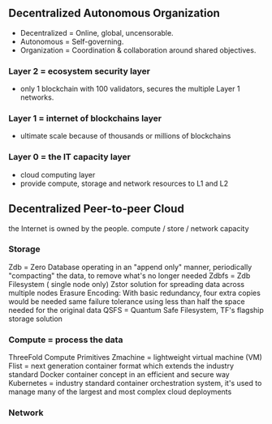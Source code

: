 ## Decentralized Autonomous Organization

- Decentralized = Online, global, uncensorable.
- Autonomous = Self-governing.
- Organization = Coordination & collaboration around shared objectives.

### Layer 2 = ecosystem security layer
- only 1 blockchain with 100 validators, secures the multiple Layer 1 networks.

### Layer 1 = internet of blockchains layer
- ultimate scale because of thousands or millions of blockchains

### Layer 0 = the IT capacity layer
- cloud computing layer
- provide compute, storage and network resources to L1 and L2

## Decentralized Peer-to-peer Cloud

the Internet is owned by the people.
compute / store / network capacity

### Storage
Zdb = Zero Database
	operating in an "append only" manner, periodically "compacting" the data, to remove what's no longer needed
Zdbfs = Zdb Filesystem ( single node only)
Zstor solution for spreading data across multiple nodes
	Erasure Encoding: With basic redundancy, four extra copies would be needed 
	same failure tolerance using less than half the space needed for the original data
QSFS = Quantum Safe Filesystem, TF's flagship storage solution

### Compute = process the data
ThreeFold Compute Primitives
Zmachine = lightweight virtual machine (VM)
Flist = next generation container format which extends the industry standard Docker container concept in an efficient and secure way
Kubernetes = industry standard container orchestration system,	it's used to manage many of the largest and most complex cloud deployments

### Network
